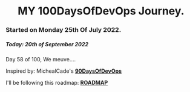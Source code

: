<h1 align=center>
  MY 100DaysOfDevOps Journey.
</h1>

### Started on Monday 25th Of July 2022.
##### Today: 20th of September 2022

Day 58 of 100, We meuve....

Inspired by: MichealCade's [**90DaysOfDevOps**](https://github.com/MichaelCade/90DaysOfDevOps)

I'll be following this roadmap: [**ROADMAP**](https://devopslearning.medium.com/100-days-of-devops-day-100-thanks-everyone-and-happy-learning-f014f0aad490)

